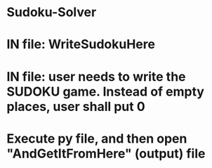 # Sudoku-Solver
# IN file: WriteSudokuHere
# IN file: user needs to write the SUDOKU game. Instead of empty places, user shall put 0
# Execute py file, and then open "AndGetItFromHere" (output) file
